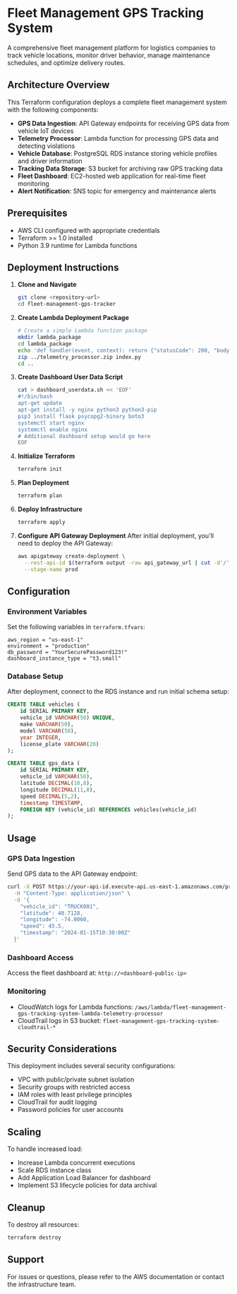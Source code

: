 # Fleet Management GPS Tracking System

A comprehensive fleet management platform for logistics companies to track vehicle locations, monitor driver behavior, manage maintenance schedules, and optimize delivery routes.

## Architecture Overview

This Terraform configuration deploys a complete fleet management system with the following components:

- **GPS Data Ingestion**: API Gateway endpoints for receiving GPS data from vehicle IoT devices
- **Telemetry Processor**: Lambda function for processing GPS data and detecting violations
- **Vehicle Database**: PostgreSQL RDS instance storing vehicle profiles and driver information
- **Tracking Data Storage**: S3 bucket for archiving raw GPS tracking data
- **Fleet Dashboard**: EC2-hosted web application for real-time fleet monitoring
- **Alert Notification**: SNS topic for emergency and maintenance alerts

## Prerequisites

- AWS CLI configured with appropriate credentials
- Terraform >= 1.0 installed
- Python 3.9 runtime for Lambda functions

## Deployment Instructions

1. **Clone and Navigate**
   ```bash
   git clone <repository-url>
   cd fleet-management-gps-tracker
   ```

2. **Create Lambda Deployment Package**
   ```bash
   # Create a simple Lambda function package
   mkdir lambda_package
   cd lambda_package
   echo 'def handler(event, context): return {"statusCode": 200, "body": "GPS data received"}' > index.py
   zip ../telemetry_processor.zip index.py
   cd ..
   ```

3. **Create Dashboard User Data Script**
   ```bash
   cat > dashboard_userdata.sh << 'EOF'
   #!/bin/bash
   apt-get update
   apt-get install -y nginx python3 python3-pip
   pip3 install flask psycopg2-binary boto3
   systemctl start nginx
   systemctl enable nginx
   # Additional dashboard setup would go here
   EOF
   ```

4. **Initialize Terraform**
   ```bash
   terraform init
   ```

5. **Plan Deployment**
   ```bash
   terraform plan
   ```

6. **Deploy Infrastructure**
   ```bash
   terraform apply
   ```

7. **Configure API Gateway Deployment**
   After initial deployment, you'll need to deploy the API Gateway:
   ```bash
   aws apigateway create-deployment \
     --rest-api-id $(terraform output -raw api_gateway_url | cut -d'/' -f3 | cut -d'.' -f1) \
     --stage-name prod
   ```

## Configuration

### Environment Variables

Set the following variables in `terraform.tfvars`:

```hcl
aws_region = "us-east-1"
environment = "production"
db_password = "YourSecurePassword123!"
dashboard_instance_type = "t3.small"
```

### Database Setup

After deployment, connect to the RDS instance and run initial schema setup:

```sql
CREATE TABLE vehicles (
    id SERIAL PRIMARY KEY,
    vehicle_id VARCHAR(50) UNIQUE,
    make VARCHAR(50),
    model VARCHAR(50),
    year INTEGER,
    license_plate VARCHAR(20)
);

CREATE TABLE gps_data (
    id SERIAL PRIMARY KEY,
    vehicle_id VARCHAR(50),
    latitude DECIMAL(10,8),
    longitude DECIMAL(11,8),
    speed DECIMAL(5,2),
    timestamp TIMESTAMP,
    FOREIGN KEY (vehicle_id) REFERENCES vehicles(vehicle_id)
);
```

## Usage

### GPS Data Ingestion

Send GPS data to the API Gateway endpoint:

```bash
curl -X POST https://your-api-id.execute-api.us-east-1.amazonaws.com/prod/gps-data \
  -H "Content-Type: application/json" \
  -d '{
    "vehicle_id": "TRUCK001",
    "latitude": 40.7128,
    "longitude": -74.0060,
    "speed": 45.5,
    "timestamp": "2024-01-15T10:30:00Z"
  }'
```

### Dashboard Access

Access the fleet dashboard at: `http://<dashboard-public-ip>`

### Monitoring

- CloudWatch logs for Lambda functions: `/aws/lambda/fleet-management-gps-tracking-system-lambda-telemetry-processor`
- CloudTrail logs in S3 bucket: `fleet-management-gps-tracking-system-cloudtrail-*`

## Security Considerations

This deployment includes several security configurations:
- VPC with public/private subnet isolation
- Security groups with restricted access
- IAM roles with least privilege principles
- CloudTrail for audit logging
- Password policies for user accounts

## Scaling

To handle increased load:
- Increase Lambda concurrent executions
- Scale RDS instance class
- Add Application Load Balancer for dashboard
- Implement S3 lifecycle policies for data archival

## Cleanup

To destroy all resources:

```bash
terraform destroy
```

## Support

For issues or questions, please refer to the AWS documentation or contact the infrastructure team.